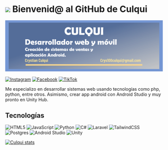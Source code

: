 # <img src="https://media.giphy.com/media/v1.Y2lkPTc5MGI3NjExaWw5cWdjcHR3Z3M2aGE2dTQ1d3poejFza242ODRyajQ5c2podGg3eSZlcD12MV9zdGlja2Vyc19zZWFyY2gmY3Q9cw/Q1FOFOOF6CE6FlNFxL/giphy.gif" width="100"/> Bienvenid@ al GitHub de Culqui

![Banner de Culqui](banner-github-culqui.png)

[![Instagram](https://img.shields.io/badge/Instagram-%23E4405F.svg?style=for-the-badge&logo=Instagram&logoColor=white)](https://www.instagram.com/culqui_10?utm_source=qr&igsh=bXN5cXk4bGlsYTJo)
[![Facebook](https://img.shields.io/badge/Facebook-%231877F2.svg?style=for-the-badge&logo=Facebook&logoColor=white)](https://www.facebook.com/crys10culqui?mibextid=ZbWKwL)
[![TikTok](https://img.shields.io/badge/TikTok-%23000000.svg?style=for-the-badge&logo=TikTok&logoColor=white)](https://www.tiktok.com/@tlt_culqui?_t=8p7R5Iesefe&_r=1)

Me especializo en desarrollar sistemas web usando tecnologías como php, python, entre otros. Asimismo, crear app android con Android Studio y muy pronto en Unity Hub.

## Tecnologías
![HTML5](https://img.shields.io/badge/html5-%23E34F26.svg?style=for-the-badge&logo=html5&logoColor=white)
![JavaScript](https://img.shields.io/badge/javascript-%23323330.svg?style=for-the-badge&logo=javascript&logoColor=%23F7DF1E)
![Python](https://img.shields.io/badge/python-3670A0?style=for-the-badge&logo=python&logoColor=ffdd54)
![C#](https://img.shields.io/badge/c%23-%23239120.svg?style=for-the-badge&logo=csharp&logoColor=white)
![Laravel](https://img.shields.io/badge/laravel-%23FF2D20.svg?style=for-the-badge&logo=laravel&logoColor=white)
![TailwindCSS](https://img.shields.io/badge/tailwindcss-%2338B2AC.svg?style=for-the-badge&logo=tailwind-css&logoColor=white)
![Postgres](https://img.shields.io/badge/postgres-%23316192.svg?style=for-the-badge&logo=postgresql&logoColor=white)
![Android Studio](https://img.shields.io/badge/android%20studio-346ac1?style=for-the-badge&logo=android%20studio&logoColor=white)
![Unity](https://img.shields.io/badge/unity-%23000000.svg?style=for-the-badge&logo=unity&logoColor=white)

[![Culqui stats](https://github-readme-stats.vercel.app/api?username=Culqui10)](https://github.com/anuraghazra/github-readme-stats)

<!-- BEGIN YOUTUBE-CARDS -->
<!-- END YOUTUBE-CARDS -->

